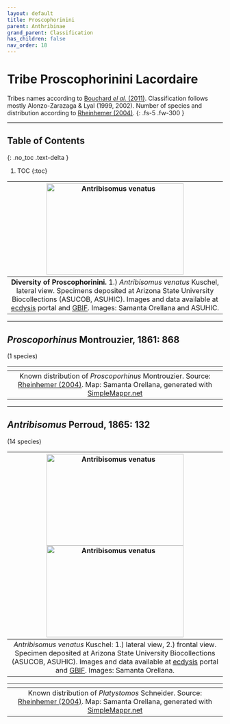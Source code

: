 ```yaml
---
layout: default
title: Proscophorinini
parent: Anthribinae
grand_parent: Classification
has_children: false
nav_order: 18
---
```



# Tribe Proscophorinini Lacordaire

Tribes names according to [Bouchard _el al._ (2011)](https://zookeys.pensoft.net/articles.php?id=4001). Classification follows mostly Alonzo-Zarazaga & Lyal (1999, 2002). Number of species and distribution according to [Rheinhemer (2004)](https://www.zobodat.at/pdf/Mitt-Ent-Ver-Stuttgart_39_2004_0001-0244.pdf).
{: .fs-5 .fw-300 }

---

## Table of Contents
{: .no_toc .text-delta }

1. TOC
{:toc}

|[<img src="https://serv.biokic.asu.edu/imglib/ecdysis/ASU_ASUCOB/ASUCOB0015/ASUCOB0015518_lateral_edited_1624471478.jpg" alt="Antribisomus venatus" width="320" height="213.4">](https://serv.biokic.asu.edu/ecdysis/collections/individual/index.php?occid=694369)| 
|:--:| 
|**Diversity of Proscophorinini.** 1.) _Antribisomus venatus_ Kuschel, lateral view. Specimens deposited at Arizona State University Biocollections (ASUCOB, ASUHIC). Images and data available at [ecdysis](https://serv.biokic.asu.edu/ecdysis/index.php) portal and [GBIF](gbif.org). Images: Samanta Orellana and ASUHIC.|

---

## _Proscoporhinus_ Montrouzier, 1861: 868
(1 species)

|<img src="https://www.simplemappr.net/map/19121" alt="" />| 
|:--:| 
|Known distribution of _Proscoporhinus_ Montrouzier. Source: [Rheinhemer (2004)](https://www.zobodat.at/pdf/Mitt-Ent-Ver-Stuttgart_39_2004_0001-0244.pdf). Map: Samanta Orellana, generated with [SimpleMappr.net](https://www.simplemappr.net/) |

---

## _Antribisomus_ Perroud, 1865: 132
(14 species)

|[<img src="https://serv.biokic.asu.edu/imglib/ecdysis/ASU_ASUCOB/ASUCOB0015/ASUCOB0015518_lateral_edited_1624471478.jpg" alt="Antribisomus venatus" width="320" height="213.4">](https://serv.biokic.asu.edu/ecdysis/collections/individual/index.php?occid=694369) [<img src="https://serv.biokic.asu.edu/imglib/ecdysis/ASU_ASUCOB/ASUCOB0015/ASUCOB0015518_frontal_edited_1624471944.jpg" alt="Antribisomus venatus" width="320" height="213.4">](https://serv.biokic.asu.edu/ecdysis/collections/individual/index.php?occid=694369)| 
|:--:| 
|_Antribisomus venatus_ Kuschel: 1.) lateral view, 2.) frontal view. Specimen deposited at Arizona State University Biocollections (ASUCOB, ASUHIC). Images and data available at [ecdysis](https://serv.biokic.asu.edu/ecdysis/index.php) portal and [GBIF](gbif.org). Images: Samanta Orellana.|

|<img src="https://www.simplemappr.net/map/19122" alt="" />| 
|:--:| 
|Known distribution of _Platystomos_ Schneider. Source: [Rheinhemer (2004)](https://www.zobodat.at/pdf/Mitt-Ent-Ver-Stuttgart_39_2004_0001-0244.pdf). Map: Samanta Orellana, generated with [SimpleMappr.net](https://www.simplemappr.net/) |

